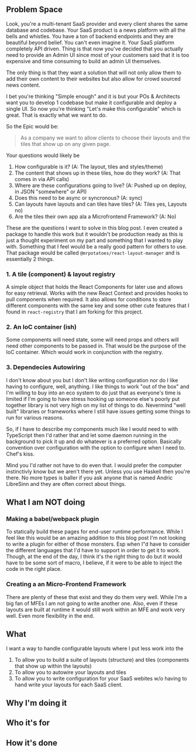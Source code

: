 ## Problem Space
Look, you're a multi-tenant SaaS provider and every client shares the same database and codebase. Your SaaS product is a news platform with all the bells and whistles. You have a ton of backend endpoints and they are beautiful beyond belief. You can't even imagine it. Your SaaS platform completely API driven. Thing is that now you've decided that you actually need to provide an Admin UI since most of your customers said that it is too expensive and time consuming to build an admin UI themselves.

The only thing is that they want a solution that will not only allow them to add their own content to their websites but also allow for crowd sourced news content.

I bet you're thinking "Simple enough" and it is but your POs & Architects want you to develop 1 codebase but make it configurable and deploy a single UI. So now you're thinking "Let's make this configurable" which is great. That is exactly what we want to do. 

So the Epic would be:
> As a company we want to allow clients to choose their layouts and the tiles that show up on any given page. 

Your questions would likely be

1. How configurable is it? (A: The layout, tiles and styles/theme)
1. The content that shows up in these tiles, how do they work? (A: That comes in via API calls)
1. Where are these configurations going to live? (A: Pushed up on deploy, in JSON "somewhere" or API)
1. Does this need to be async or syncronous? (A: sync)
1. Can layouts have layouts and can tiles have tiles? (A: Tiles yes, Layouts no)
1. Are the tiles their own app ala a Microfrontend Framework? (A: No)

These are the questions I want to solve in this blog post. I even created a package to handle this work but it wouldn't be production ready as this is just a thought experiment on my part and something that I wanted to play with. Something that I feel would be a really good pattern for others to use. That package would be called `@mrpotatoes/react-layout-manager` and is essentially 2 things. 

### 1. A tile (component) & layout registry 
A simple object that holds the React Components for later use and allows for easy retrieval. Works with the new React Context and provides hooks to pull components when required. It also allows for conditions to store different components with the same key and some other cute features that I found in `react-registry` that I am forking for this project.

### 2. An IoC container (ish)
Some components will need state, some will need props and others will need other components to be passed in. That would be the purpose of the IoC container. Which would work in conjunction with the registry.

### 3. Dependecies Autowiring
I don't know about you but I don't like writing configuration nor do I like having to configure, well, anything. I like things to work "out of the box" and I'm willing to buy into an eco system to do just that as everyone's time is limited if I'm going to have stress hooking up someone else's poorly put together library is not very high on my list of things to do. Nevermind "well built" libraries or frameworks where I still have issues getting some things to run for various reasons. 

So, if I have to describe my components much like I would need to with TypeScript then I'd rather that and let some daemon running in the background to pick it up and do whatever is a preferred option. Basically convention over configuration with the option to configure when I need to. Chef's kiss.

Mind you I'd rather not have to do even that. I would prefer the computer instinctivly know but we aren't there yet. Unless you use Haskell then you're there. No more types is baller if you ask anyone that is named Andric LibreSinn and they are often correct about things.

## What I am NOT doing
### Making a babel/webpack plugin
To statically build these pages for end-user runtime performance. While I feel like this would be an amazing addition to this blog post I'm not looking to write a plugin for either of those monsters. Esp when I"d have to consider the different languages that I'd have to support in order to get it to work. Though, at the end of the day, I think it's the right thing to do but it would have to be some sort of macro, I believe, if it were to be able to inject the code in the right place.

### Creating a an Micro-Frontend Framework
There are plenty of these that exist and they do them very well. While I'm a big fan of MFEs I am not going to write another one. Also, even if these layouts are built at runtime it would still work within an MFE and work very well. Even more flexibility in the end.

## What
I want a way to handle configurable layouts where I put less work into the 
1. To allow you to build a suite of layouts (structure) and tiles (components that show up within the layouts)
1. To allow you to autowire your layouts and tiles
1. To allow you to write configuration for your SaaS webites w/o having to hand write your layouts for each SaaS client.

## Why I'm doing it

## Who it's for

## How it's done

